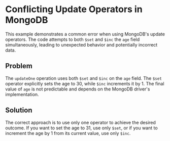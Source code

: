 # Conflicting Update Operators in MongoDB
This example demonstrates a common error when using MongoDB's update operators.  The code attempts to both `$set` and `$inc` the `age` field simultaneously, leading to unexpected behavior and potentially incorrect data.

## Problem
The `updateOne` operation uses both `$set` and `$inc` on the `age` field. The `$set` operator explicitly sets the age to 30, while `$inc` increments it by 1.  The final value of `age` is not predictable and depends on the MongoDB driver's implementation.

## Solution
The correct approach is to use only one operator to achieve the desired outcome.  If you want to set the age to 31, use only `$set`, or if you want to increment the age by 1 from its current value, use only `$inc`.